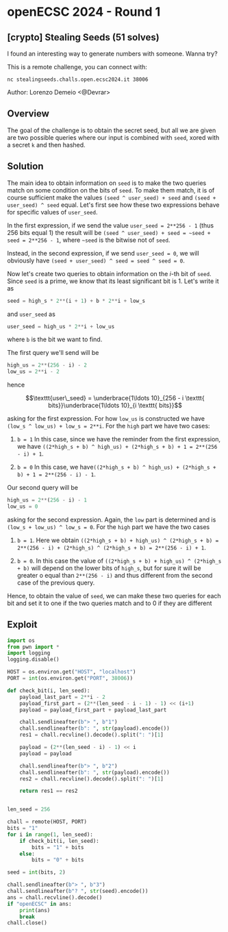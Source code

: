 # openECSC 2024 - Round 1

## [crypto] Stealing Seeds (51 solves)

I found an interesting way to generate numbers with someone. Wanna try?

This is a remote challenge, you can connect with:

`nc stealingseeds.challs.open.ecsc2024.it 38006`

Author: Lorenzo Demeio <@Devrar>

## Overview

The goal of the challenge is to obtain the secret seed, but all we are given are two possible queries where our input is combined with `seed`, xored with a secret `k` and then hashed.

## Solution

The main idea to obtain information on `seed` is to make the two queries match on some condition on the bits of `seed`. To make them match, it is of course sufficient make the values `(seed ^ user_seed) + seed` and `(seed + user_seed) ^ seed` equal. Let's first see how these two expressions behave for specific values of `user_seed`.

In the first expression, if we send the value `user_seed = 2**256 - 1` (thus 256 bits equal 1) the result will be `(seed ^ user_seed) + seed = ~seed + seed = 2**256 - 1`, where `~seed` is the bitwise not of `seed`.

Instead, in the second expression, if we send `user_seed = 0`, we will obviously have `(seed + user_seed) ^ seed = seed ^ seed = 0`.

Now let's create two queries to obtain information on the $i$-th bit of `seed`. Since `seed` is a prime, we know that its least significant bit is 1. Let's write it as

```python
seed = high_s * 2**(i + 1) + b * 2**i + low_s
```

and `user_seed` as

```python
user_seed = high_us * 2**i + low_us
```

where `b` is the bit we want to find.

The first query we'll send will be

```python
high_us = 2**(256 - i) - 2
low_us = 2**i - 2
```

hence

```math
\texttt{user\_seed} = \underbrace{1\ldots 10}_{256 - i \texttt{ bits}}\underbrace{1\ldots 10}_{i \texttt{ bits}}
```

asking for the first expression. For how `low_us` is constructed we have `(low_s ^ low_us) + low_s = 2**i`. For the `high` part we have two cases:

1. `b = 1` In this case, since we have the reminder from the first expression, we have `((2*high_s + b) ^ high_us) + (2*high_s + b) + 1 = 2**(256 - i) + 1`.

2. `b = 0` In this case, we have`((2*high_s + b) ^ high_us) + (2*high_s + b) + 1 = 2**(256 - i) - 1`.

Our second query will be

```python
high_us = 2**(256 - i) - 1
low_us = 0
```

asking for the second expression. Again, the `low` part is determined and is `(low_s + low_us) ^ low_s = 0`. For the `high` part we have the two cases

1. `b = 1`. Here we obtain `((2*high_s + b) + high_us) ^ (2*high_s + b) = 2**(256 - i) + (2*high_s) ^ (2*high_s + b) = 2**(256 - i) + 1`.

2. `b = 0`. In this case the value of `((2*high_s + b) + high_us) ^ (2*high_s + b)` will depend on the lower bits of `high_s`, but for sure it will be greater o equal than `2**(256 - i)` and thus different from the second case of the previous query.

Hence, to obtain the value of `seed`, we can make these two queries for each bit and set it to one if the two queries match and to 0 if they are different

## Exploit

```python
import os
from pwn import *
import logging
logging.disable()

HOST = os.environ.get("HOST", "localhost")
PORT = int(os.environ.get("PORT", 38006))

def check_bit(i, len_seed):
    payload_last_part = 2**i - 2
    payload_first_part = (2**(len_seed - i - 1) - 1) << (i+1)
    payload = payload_first_part + payload_last_part

    chall.sendlineafter(b"> ", b"1")
    chall.sendlineafter(b": ", str(payload).encode())
    res1 = chall.recvline().decode().split(": ")[1]

    payload = (2**(len_seed - i) - 1) << i
    payload = payload

    chall.sendlineafter(b"> ", b"2")
    chall.sendlineafter(b": ", str(payload).encode())
    res2 = chall.recvline().decode().split(": ")[1]

    return res1 == res2


len_seed = 256

chall = remote(HOST, PORT)
bits = "1"
for i in range(1, len_seed):
    if check_bit(i, len_seed):
        bits = "1" + bits
    else:
        bits = "0" + bits

seed = int(bits, 2)

chall.sendlineafter(b"> ", b"3")
chall.sendlineafter(b"? ", str(seed).encode())
ans = chall.recvline().decode()
if "openECSC" in ans:
    print(ans)
    break
chall.close()
```
